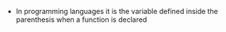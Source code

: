 - In programming languages it is the variable defined inside the parenthesis when a function is declared